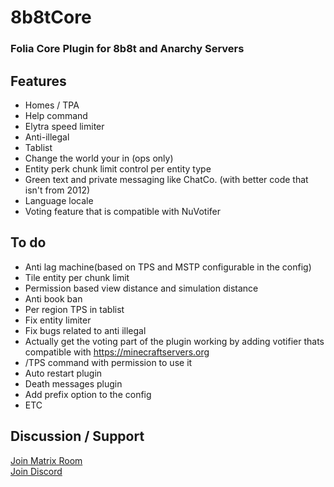 # 8b8tCore
### Folia Core Plugin for 8b8t and Anarchy Servers
## Features
* Homes / TPA 
* Help command
* Elytra speed limiter
* Anti-illegal 
* Tablist 
* Change the world your in (ops only)
* Entity perk chunk limit control per entity type
* Green text and private messaging like ChatCo. (with better code that isn't from 2012)
* Language locale
* Voting feature that is compatible with NuVotifer

## To do
* Anti lag machine(based on TPS and MSTP configurable in the config)
* Tile entity per chunk limit
* Permission based view distance and simulation distance
* Anti book ban
* Per region TPS in tablist
* Fix entity limiter
* Fix bugs related to anti illegal
* Actually get the voting part of the plugin working by adding votifier thats compatible with https://minecraftservers.org
* /TPS command with permission to use it
* Auto restart plugin
* Death messages plugin
* Add prefix option to the config
* ETC

## Discussion / Support
<a href="https://matrix.to/#/#xera:matrix.xera.ca">Join Matrix Room</a>
<br>
<a href="https://discord.gg/EgfXQtUz5e"> Join Discord</a>

